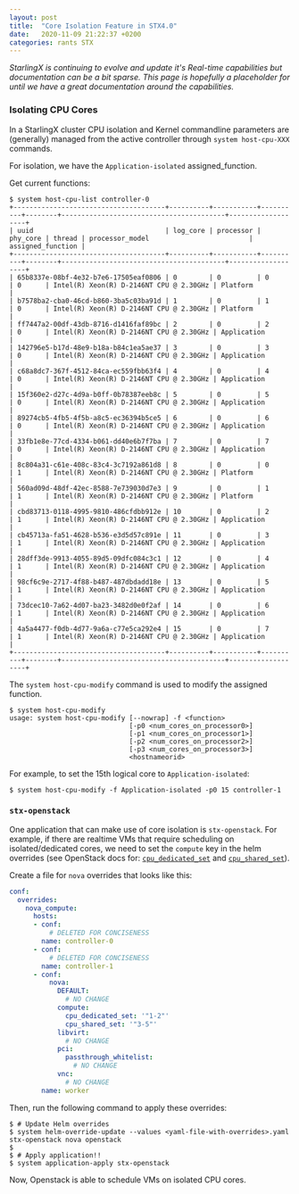 ```yaml
---
layout: post
title:  "Core Isolation Feature in STX4.0"
date:   2020-11-09 21:22:37 +0200
categories: rants STX
---
```


_StarlingX is continuing to evolve and update it's Real-time capabilities but documentation can be a bit sparse. This page is hopefully a placeholder for until we have a great documentation around the capabilities._

### Isolating CPU Cores
In a StarlingX cluster CPU isolation and Kernel commandline parameters are (generally) managed from the active controller through `system host-cpu-XXX` commands.

For isolation, we have the `Application-isolated` assigned_function.

Get current functions:

```console
$ system host-cpu-list controller-0
+--------------------------------------+----------+-----------+----------+--------+-----------------------------------------+-------------------+
| uuid                                 | log_core | processor | phy_core | thread | processor_model                         | assigned_function |
+--------------------------------------+----------+-----------+----------+--------+-----------------------------------------+-------------------+
| 65b8337e-08bf-4e32-b7e6-17505eaf0806 | 0        | 0         | 0        | 0      | Intel(R) Xeon(R) D-2146NT CPU @ 2.30GHz | Platform          |
| b7578ba2-cba0-46cd-b860-3ba5c03ba91d | 1        | 0         | 1        | 0      | Intel(R) Xeon(R) D-2146NT CPU @ 2.30GHz | Platform          |
| ff7447a2-00df-43db-8716-d1416faf89bc | 2        | 0         | 2        | 0      | Intel(R) Xeon(R) D-2146NT CPU @ 2.30GHz | Application       |
| 142796e5-b17d-48e9-b18a-b84c1ea5ae37 | 3        | 0         | 3        | 0      | Intel(R) Xeon(R) D-2146NT CPU @ 2.30GHz | Application       |
| c68a8dc7-367f-4512-84ca-ec559fbb63f4 | 4        | 0         | 4        | 0      | Intel(R) Xeon(R) D-2146NT CPU @ 2.30GHz | Application       |
| 15f360e2-d27c-4d9a-b0ff-0b78387eeb8c | 5        | 0         | 5        | 0      | Intel(R) Xeon(R) D-2146NT CPU @ 2.30GHz | Application       |
| 89274cb5-4fb5-4f5b-a8c5-ec36394b5ce5 | 6        | 0         | 6        | 0      | Intel(R) Xeon(R) D-2146NT CPU @ 2.30GHz | Application       |
| 33fb1e8e-77cd-4334-b061-dd40e6b7f7ba | 7        | 0         | 7        | 0      | Intel(R) Xeon(R) D-2146NT CPU @ 2.30GHz | Application       |
| 8c804a31-c61e-408c-83c4-3c7192a861d8 | 8        | 0         | 0        | 1      | Intel(R) Xeon(R) D-2146NT CPU @ 2.30GHz | Platform          |
| 560ad09d-48df-42ec-8588-7e739030d7e3 | 9        | 0         | 1        | 1      | Intel(R) Xeon(R) D-2146NT CPU @ 2.30GHz | Platform          |
| cbd83713-0118-4995-9810-486cfdbb912e | 10       | 0         | 2        | 1      | Intel(R) Xeon(R) D-2146NT CPU @ 2.30GHz | Application       |
| cb45713a-fa51-4628-b536-e3d5d57c891e | 11       | 0         | 3        | 1      | Intel(R) Xeon(R) D-2146NT CPU @ 2.30GHz | Application       |
| 28dff3de-9913-4055-89d5-09dfc084c3c1 | 12       | 0         | 4        | 1      | Intel(R) Xeon(R) D-2146NT CPU @ 2.30GHz | Application       |
| 98cf6c9e-2717-4f88-b487-487dbdadd18e | 13       | 0         | 5        | 1      | Intel(R) Xeon(R) D-2146NT CPU @ 2.30GHz | Application       |
| 73dcec10-7a62-4d07-ba23-3482d0e0f2af | 14       | 0         | 6        | 1      | Intel(R) Xeon(R) D-2146NT CPU @ 2.30GHz | Application       |
| 4a5a4477-f0db-4d77-9a6a-c77e5ca292e4 | 15       | 0         | 7        | 1      | Intel(R) Xeon(R) D-2146NT CPU @ 2.30GHz | Application       |
+--------------------------------------+----------+-----------+----------+--------+-----------------------------------------+-------------------+

```

The `system host-cpu-modify` command is used to modify the assigned function.

```console
$ system host-cpu-modify
usage: system host-cpu-modify [--nowrap] -f <function>
                              [-p0 <num_cores_on_processor0>]
                              [-p1 <num_cores_on_processor1>]
                              [-p2 <num_cores_on_processor2>]
                              [-p3 <num_cores_on_processor3>]
                              <hostnameorid>
```

For example, to set the 15th logical core to `Application-isolated`:

```console
$ system host-cpu-modify -f Application-isolated -p0 15 controller-1
```

### `stx-openstack`

One application that can make use of core isolation is `stx-openstack`. For example, if there are realtime VMs that require scheduling on isolated/dedicated cores, we need to set the `compute` key in the helm overrides (see OpenStack docs for: [`cpu_dedicated_set`](https://docs.openstack.org/nova/latest/configuration/config.html#compute.cpu_dedicated_set) and [`cpu_shared_set`](https://docs.openstack.org/nova/latest/configuration/config.html#compute.cpu_shared_set)).

Create a file for `nova` overrides that looks like this:

```yaml
conf:
  overrides:
    nova_compute:
      hosts:
      - conf:
          # DELETED FOR CONCISENESS
        name: controller-0
      - conf:
          # DELETED FOR CONCISENESS
        name: controller-1
      - conf:
          nova:
            DEFAULT:
              # NO CHANGE
            compute:
              cpu_dedicated_set: '"1-2"'
              cpu_shared_set: '"3-5"'
            libvirt:
              # NO CHANGE
            pci:
              passthrough_whitelist:
                # NO CHANGE
            vnc:
              # NO CHANGE
        name: worker
```

Then, run the following command to apply these overrides:

```console
$ # Update Helm overrides
$ system helm-override-update --values <yaml-file-with-overrides>.yaml stx-openstack nova openstack
$
$ # Apply application!!
$ system application-apply stx-openstack
```

Now, Openstack is able to schedule VMs on isolated CPU cores.
